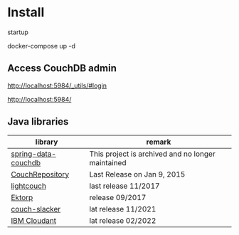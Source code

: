 # Install

startup

docker-compose up -d

## Access CouchDB admin

[http://localhost:5984/_utils/#login](http://localhost:5984/_utils/#login)

[http://localhost:5984/](http://localhost:5984/)

## Java libraries

| library                                                                    | remark                                            |
|----------------------------------------------------------------------------|---------------------------------------------------|
| [spring-data-couchdb](https://github.com/spring-attic/spring-data-couchdb) | This project is archived and no longer maintained |
| [CouchRepository](https://github.com/rwitzel/CouchRepository)              | Last Release on Jan 9, 2015                       |
| [lightcouch](http://www.lightcouch.org/)                                   | last release 11/2017                              |
| [Ektorp](https://github.com/helun/Ektorp)                                  | release 09/2017                                   |
| [couch-slacker](https://github.com/Majlanky/couch-slacker)                | lat release 11/2021                               |
| [IBM Cloudant](https://github.com/IBM/cloudant-java-sdk/)                | lat release 02/2022                               |
